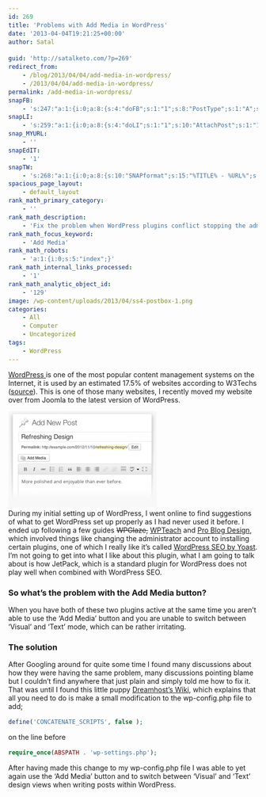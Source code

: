 ```yaml
---
id: 269
title: 'Problems with Add Media in WordPress'
date: '2013-04-04T19:21:25+00:00'
author: Satal

guid: 'http://satalketo.com/?p=269'
redirect_from:
    - /blog/2013/04/04/add-media-in-wordpress/
    - /2013/04/04/add-media-in-wordpress/
permalink: /add-media-in-wordpress/
snapFB:
    - 's:247:"a:1:{i:0;a:8:{s:4:"doFB";s:1:"1";s:8:"PostType";s:1:"A";s:10:"AttachPost";s:1:"1";s:10:"SNAPformat";s:51:"New post (%TITLE%) has been published on %SITENAME%";s:9:"isAutoImg";s:1:"A";s:8:"imgToUse";b:0;s:9:"isAutoURL";s:1:"A";s:8:"urlToUse";b:0;}}";'
snapLI:
    - 's:259:"a:1:{i:0;a:8:{s:4:"doLI";s:1:"1";s:10:"AttachPost";s:1:"1";s:10:"SNAPformat";s:41:"New post has been published on %SITENAME%";s:11:"SNAPformatT";s:18:"New Post - %TITLE%";s:9:"isAutoImg";s:1:"A";s:8:"imgToUse";b:0;s:9:"isAutoURL";s:1:"A";s:8:"urlToUse";b:0;}}";'
snap_MYURL:
    - ''
snapEdIT:
    - '1'
snapTW:
    - 's:268:"a:1:{i:0;a:8:{s:10:"SNAPformat";s:15:"%TITLE% - %URL%";s:8:"attchImg";s:1:"1";s:9:"isAutoImg";s:1:"A";s:8:"imgToUse";s:0:"";s:9:"msgFormat";s:59:"New post (%TITLE%) has been published on %SITENAME% - %URL%";s:9:"isAutoURL";s:1:"A";s:8:"urlToUse";s:0:"";s:2:"do";i:0;}}";'
spacious_page_layout:
    - default_layout
rank_math_primary_category:
    - ''
rank_math_description:
    - 'Fix the problem when WordPress plugins conflict stopping the admin from being able to use the ''Add Media'' button or switch between ''Visual'' and ''Text'' mode'
rank_math_focus_keyword:
    - 'Add Media'
rank_math_robots:
    - 'a:1:{i:0;s:5:"index";}'
rank_math_internal_links_processed:
    - '1'
rank_math_analytic_object_id:
    - '129'
image: /wp-content/uploads/2013/04/ss4-postbox-1.png
categories:
    - All
    - Computer
    - Uncategorized
tags:
    - WordPress
---
```


[WordPress ](http://www.wordpress.org "WordPress > Blog Tool, Publishing Platform, and CMS")is one of the most popular content management systems on the Internet, it is used by an estimated 17.5% of websites according to W3Techs ([source](http://w3techs.com/technologies/details/cm-wordpress/all/all "Usage statistics and market share of WordPress for websites")). This is one of those many websites, I recently moved my website over from Joomla to the latest version of WordPress.

[![Add a new post in WordPress, including the Add Media button](/assets/images/2013/04/ss4-postbox-300x195.png)](http://wordpress.org/)  
During my initial setting up of WordPress, I went online to find suggestions of what to get WordPress set up properly as I had never used it before. I ended up following a few guides <del>WPGlaze,</del> [WPTeach](http://wpteach.com/after-the-install-10-things-to-do-after-installing-wordpress/ "After the Install: 10 Things To Do After Installing WordPress") and [Pro Blog Design](http://www.problogdesign.com/wordpress/10-things-to-do-after-installing-wordpress/ "10 Things to do After Installing WordPress"), which involved things like changing the administrator account to installing certain plugins, one of which I really like it’s called [WordPress SEO by Yoast](http://wordpress.org/extend/plugins/wordpress-seo/ "WordPress SEO by Yoast"). I’m not going to get into what I like about this plugin, what I am going to talk about is how JetPack, which is a standard plugin for WordPress does not play well when combined with WordPress SEO.

### So what’s the problem with the Add Media button?

When you have both of these two plugins active at the same time you aren’t able to use the ‘Add Media’ button and you are unable to switch between ‘Visual’ and ‘Text’ mode, which can be rather irritating.

### The solution

After Googling around for quite some time I found many discussions about how they were having the same problem, many discussions pointing blame but I couldn’t find anywhere that just plain and simply told me how to fix it. That was until I found this little puppy [Dreamhost’s Wiki](http://wiki.dreamhost.com/WordPress_Troubleshooting#Problems_Adding_Media_in_WordPress_3.5 "Problems Adding Media in WordPress 3.5"), which explains that all you need to do is make a small modification to the wp-config.php file to add;

```php
define('CONCATENATE_SCRIPTS', false );
```

on the line before

```php
require_once(ABSPATH . 'wp-settings.php');
```

After having made this change to my wp-config.php file I was able to yet again use the ‘Add Media’ button and to switch between ‘Visual’ and ‘Text’ design views when writing posts within WordPress.